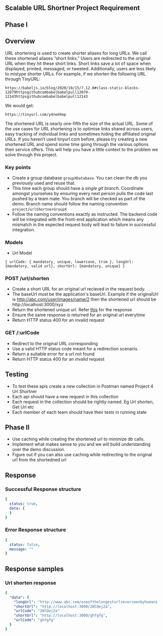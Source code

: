 
## Scalable URL Shortner Project Requirement
## Phase I
## Overview
URL shortening is used to create shorter aliases for long URLs. We call these shortened aliases “short links.” Users are redirected to the original URL when they hit these short links. Short links save a lot of space when displayed, printed, messaged, or tweeted. Additionally, users are less likely to mistype shorter URLs.
For example, if we shorten the following URL through TinyURL:
```
https://babeljs.io/blog/2020/10/15/7.12.0#class-static-blocks-12079httpsgithubcombabelbabelpull12079-12143httpsgithubcombabelbabelpull12143
```
We would get:
```
https://tinyurl.com/y4ned4ep
```
The shortened URL is nearly one-fifth the size of the actual URL.
Some of the use cases for URL shortening is to optimise links shared across users, easy tracking of individual links and sometimes hiding the affiliated original URLs.
If you haven’t used tinyurl.com before, please try creating a new shortened URL and spend some time going through the various options their service offers. This will help you have a little context to the problem we solve through this project.
### Key points
- Create a group database `groupXDatabase`. You can clean the db you previously used and reuse that.
- This time each group should have a *single git branch*. Coordinate amongst yourselves by ensuring every next person pulls the code last pushed by a team mate. You branch will be checked as part of the demo. Branch name should follow the naming convention `project/urlShortnerGroupX`
- Follow the naming conventions exactly as instructed. The backend code will be integrated with the front-end application which means any mismatch in the expected request body will lead to failure in successful integration.
### Models
- Url Model
```
{ urlCode: { mandatory, unique, lowercase, trim }, longUrl: {mandatory, valid url}, shortUrl: {mandatory, unique} }
```
### POST /url/shorten
- Create a short URL for an original url recieved in the request body.
- The baseUrl must be the application's baseUrl. Example if the originalUrl is http://abc.com/user/images/name/2 then the shortened url should be http://localhost:3000/xyz
- Return the shortened unique url. Refer [this](#url-shorten-response) for the response
- Ensure the same response is returned for an original url everytime
- Return HTTP status 400 for an invalid request
### GET /:urlCode
- Redirect to the original URL corresponding
- Use a valid HTTP status code meant for a redirection scenario.
- Return a suitable error for a url not found
- Return HTTP status 400 for an invalid request
## Testing 
- To test these apis create a new collection in Postman named Project 4 Url Shortner
- Each api should have a new request in this collection
- Each request in the collection should be rightly named. Eg  Url shorten, Get Url etc
- Each member of each team should have their tests in running state
## Phase II
- Use caching while creating the shortened url to minimize db calls.
- Implement what makes sense to you and we will build understanding over the demo discussion. 
- Figure out if you can also use caching while redirecting to the original url from the shortedned url
## Response
### Successful Response structure
```yaml
{
  status: true,
  data: {
  }
}
```
### Error Response structure
```yaml
{
  status: false,
  message: ""
}
```
## Response samples
### Url shorten response
```yaml
{
  "data": {
    "longUrl": "http://www.abc.com/oneofthelongesturlseverseenbyhumans.com",
    "shortUrl": "http://localhost:3000/2WlQej2a",
    "urlCode": "2WlQej2a"
    "shortUrl": "http://localhost:3000/ghfgfg",
    "urlCode": "ghfgfg"
  } 
}

